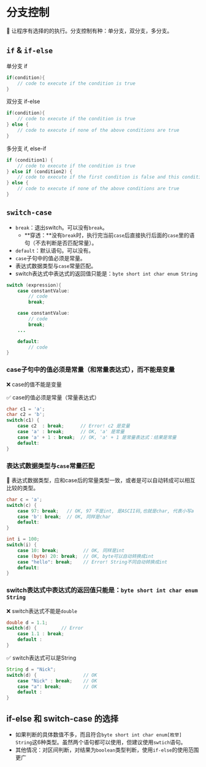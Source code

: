 # 分支控制

📌 让程序有选择的的执行。分支控制有种：单分支，双分支，多分支。

## `if` & `if-else`

单分支 if

```java
if(condition){
	// code to execute if the condition is true
}
```

双分支 if-else

```java
if(condition){
	// code to execute if the condition is true
} else {
	// code to execute if none of the above conditions are true
}
```

多分支 if, else-if

```java
if (condition1) {
    // code to execute if the condition is true
} else if (condition2) {
    // code to execute if the first condition is false and this condition is true
} else {
    // code to execute if none of the above conditions are true
}
```



## `switch-case`

- `break`：退出switch。可以没有`break`。
  - **穿透：**没有`break`时，执行完当前`case`后直接执行后面的`case`里的语句（不去判断是否匹配常量）。
- `default`：默认语句。可以没有。
- `case`子句中的值必须是常量。
- 表达式数据类型与`case`常量匹配。
- switch表达式中表达式的返回值只能是：`byte short int char enum String`

```java
switch (expression){
	case constantValue: 
		// code
		break;

	case constantValue: 
		// code
		break;
	...

	default: 
		// code
}
```

### case子句中的值必须是常量（和常量表达式），而不能是变量

❌ case的值不能是变量

✅ case的值必须是常量（常量表达式）

```java
char c1 = 'a';
char c2 = 'b';
switch(c1) {
	case c2  : break;      // Error! c2 是变量
	case 'a' : break;      // OK, 'a' 是常量
	case 'a' + 1 : break;  // OK, 'a' + 1 是常量表达式：结果是常量
	default: 
}
```

### 表达式数据类型与`case`常量匹配


📌 表达式数据类型，应和case后的常量类型一致，或者是可以自动转成可以相互比较的类型。

```java
char c = 'a';
switch(c) {
    case 97: break;   // OK, 97 不是int, 是ASCII码,也就是char, 代表小写a
    case 'b': break;  // OK, 同样是char
    default: 
}

int i = 100;
switch(i) {
    case 10: break;  		// OK, 同样是int
    case (byte) 20: break;  // OK, byte可以自动转换成int
    case "hello": break;  	// Error! String不同自动转换成int
    default: 
}
```



### switch表达式中表达式的返回值只能是：`byte short int char enum String`

❌ switch表达式不能是`double`

```java
double d = 1.1;
switch(d) {			// Error
	case 1.1 : break;
	default : 
}
```

✅ switch表达式可以是String 

```java
String d = "Nick";
switch(d) {					// OK
	case "Nick" : break; 	// OK
	case "a": break;		// OK
	default :
}
```



## if-else 和 switch-case 的选择

- 如果判断的具体数值不多，而且符合`byte short int char enum[枚举] String`这6种类型。虽然两个语句都可以使用，但建议使用`swtich`语句。
- 其他情况：对区间判断，对结果为`boolean`类型判断，使用`if-else`的使用范围更广